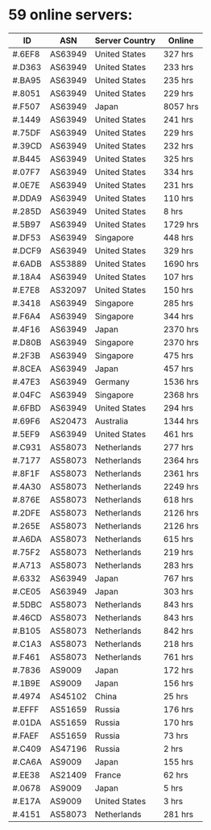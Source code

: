 # 59 online servers:

| ID | ASN | Server Country | Online |
| ------ | ------ | ------ | ------ |
| #.6EF8 | AS63949 | United States | 327 hrs |
| #.D363 | AS63949 | United States | 233 hrs |
| #.BA95 | AS63949 | United States | 235 hrs |
| #.8051 | AS63949 | United States | 229 hrs |
| #.F507 | AS63949 | Japan | 8057 hrs |
| #.1449 | AS63949 | United States | 241 hrs |
| #.75DF | AS63949 | United States | 229 hrs |
| #.39CD | AS63949 | United States | 232 hrs |
| #.B445 | AS63949 | United States | 325 hrs |
| #.07F7 | AS63949 | United States | 334 hrs |
| #.0E7E | AS63949 | United States | 231 hrs |
| #.DDA9 | AS63949 | United States | 110 hrs |
| #.285D | AS63949 | United States | 8 hrs |
| #.5B97 | AS63949 | United States | 1729 hrs |
| #.DF53 | AS63949 | Singapore | 448 hrs |
| #.DCF9 | AS63949 | United States | 329 hrs |
| #.6ADB | AS53889 | United States | 1690 hrs |
| #.18A4 | AS63949 | United States | 107 hrs |
| #.E7E8 | AS32097 | United States | 150 hrs |
| #.3418 | AS63949 | Singapore | 285 hrs |
| #.F6A4 | AS63949 | Singapore | 344 hrs |
| #.4F16 | AS63949 | Japan | 2370 hrs |
| #.D80B | AS63949 | Singapore | 2370 hrs |
| #.2F3B | AS63949 | Singapore | 475 hrs |
| #.8CEA | AS63949 | Japan | 457 hrs |
| #.47E3 | AS63949 | Germany | 1536 hrs |
| #.04FC | AS63949 | Singapore | 2368 hrs |
| #.6FBD | AS63949 | United States | 294 hrs |
| #.69F6 | AS20473 | Australia | 1344 hrs |
| #.5EF9 | AS63949 | United States | 461 hrs |
| #.C931 | AS58073 | Netherlands | 277 hrs |
| #.7177 | AS58073 | Netherlands | 2364 hrs |
| #.8F1F | AS58073 | Netherlands | 2361 hrs |
| #.4A30 | AS58073 | Netherlands | 2249 hrs |
| #.876E | AS58073 | Netherlands | 618 hrs |
| #.2DFE | AS58073 | Netherlands | 2126 hrs |
| #.265E | AS58073 | Netherlands | 2126 hrs |
| #.A6DA | AS58073 | Netherlands | 615 hrs |
| #.75F2 | AS58073 | Netherlands | 219 hrs |
| #.A713 | AS58073 | Netherlands | 283 hrs |
| #.6332 | AS63949 | Japan | 767 hrs |
| #.CE05 | AS63949 | Japan | 303 hrs |
| #.5DBC | AS58073 | Netherlands | 843 hrs |
| #.46CD | AS58073 | Netherlands | 843 hrs |
| #.B105 | AS58073 | Netherlands | 842 hrs |
| #.C1A3 | AS58073 | Netherlands | 218 hrs |
| #.F461 | AS58073 | Netherlands | 761 hrs |
| #.7836 | AS9009 | Japan | 172 hrs |
| #.1B9E | AS9009 | Japan | 156 hrs |
| #.4974 | AS45102 | China | 25 hrs |
| #.EFFF | AS51659 | Russia | 176 hrs |
| #.01DA | AS51659 | Russia | 170 hrs |
| #.FAEF | AS51659 | Russia | 73 hrs |
| #.C409 | AS47196 | Russia | 2 hrs |
| #.CA6A | AS9009 | Japan | 155 hrs |
| #.EE38 | AS21409 | France | 62 hrs |
| #.0678 | AS9009 | Japan | 5 hrs |
| #.E17A | AS9009 | United States | 3 hrs |
| #.4151 | AS58073 | Netherlands | 281 hrs |

